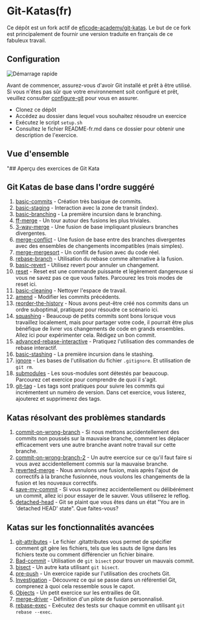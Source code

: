 # Git-Katas(fr)

Ce dépôt est un fork actif de [eficode-academy/git-katas](https://github.com/eficode-academy/git-katas). Le but de ce fork est principalement de fournir une version traduite en français de ce fabuleux travail.

## Configuration

![Démarrage rapide](/images/quickstart.gif)

Avant de commencer, assurez-vous d'avoir Git installé et prêt à être utilisé. Si vous n'êtes pas sûr que votre environnement soit configuré et prêt, veuillez consulter [configure-git](configure-git/README.md) pour vous en assurer.

- Clonez ce dépôt
- Accédez au dossier dans lequel vous souhaitez résoudre un exercice
- Exécutez le script `setup.sh`
- Consultez le fichier README-fr.md dans ce dossier pour obtenir une description de l'exercice.

## Vue d'ensemble

"## Aperçu des exercices de Git Kata

## Git Katas de base dans l'ordre suggéré

1. [basic-commits](basic-commits/README-fr.md) - Création très basique de commits.
2. [basic-staging](basic-staging/README-fr.md) - Interaction avec la zone de transit (index).
3. [basic-branching](basic-branching/README-fr.md) - La première incursion dans le branching.
4. [ff-merge](ff-merge/README-fr.md) - Un tour autour des fusions les plus triviales.
5. [3-way-merge](3-way-merge/README-fr.md) - Une fusion de base impliquant plusieurs branches divergentes.
6. [merge-conflict](merge-conflict/README-fr.md) - Une fusion de base entre des branches divergentes avec des ensembles de changements incompatibles (mais simples).
7. [merge-mergesort](merge-mergesort/README-fr.md) - Un conflit de fusion avec du code réel.
8. [rebase-branch](rebase-branch/README-fr.md) - Utilisation du rebase comme alternative à la fusion.
9. [basic-revert](basic-revert/README-fr.md) - Utilisez revert pour annuler un changement.
10. [reset](reset/README-fr.md) - Reset est une commande puissante et légèrement dangereuse si vous ne savez pas ce que vous faites. Parcourez les trois modes de reset ici.
11. [basic-cleaning](basic-cleaning/README-fr.md) - Nettoyer l'espace de travail.
12. [amend](amend/README-fr.md) - Modifier les commits précédents.
13. [reorder-the-history](reorder-the-history/README-fr.md) - Nous avons peut-être créé nos commits dans un ordre suboptimal, pratiquez pour résoudre ce scénario ici.
14. [squashing](squashing/README-fr.md) - Beaucoup de petits commits sont bons lorsque vous travaillez localement, mais pour partager votre code, il pourrait être plus bénéfique de livrer vos changements de code en grands ensembles. Allez ici pour expérimenter cela. Rédigez un bon commit.
15. [advanced-rebase-interactive](advanced-rebase-interactive/README-fr.md) - Pratiquez l'utilisation des commandes de rebase interactif.
16. [basic-stashing](basic-stashing/README-fr.md) - La première incursion dans le stashing.
17. [ignore](ignore/README-fr.md) - Les bases de l'utilisation du fichier `.gitignore`. Et utilisation de `git rm`.
18. [submodules](submodules/README-fr.md) - Les sous-modules sont détestés par beaucoup. Parcourez cet exercice pour comprendre de quoi il s'agit.
19. [git-tag](git-tag//README-fr.md) - Les tags sont pratiques pour suivre les commits qui incrémentent un numéro de version. Dans cet exercice, vous listerez, ajouterez et supprimerez des tags.

## Katas résolvant des problèmes standards

1. [commit-on-wrong-branch](commit-on-wrong-branch/README-fr.md) - Si nous mettons accidentellement des commits non poussés sur la mauvaise branche, comment les déplacer efficacement vers une autre branche avant notre travail sur cette branche.
2. [commit-on-wrong-branch-2](commit-on-wrong-branch-2/README-fr.md) - Un autre exercice sur ce qu'il faut faire si vous avez accidentellement commis sur la mauvaise branche.
3. [reverted-merge](reverted-merge/README-fr.md) - Nous annulons une fusion, mais après l'ajout de correctifs à la branche fusionnée, nous voulons les changements de la fusion et les nouveaux correctifs.
4. [save-my-commit](save-my-commit/README-fr.md) - Si vous supprimez accidentellement ou délibérément un commit, allez ici pour essayer de le sauver. Vous utiliserez le reflog.
5. [detached-head](detached-head/README-fr.md) - Git se plaint que vous êtes dans un état "You are in 'detached HEAD' state". Que faites-vous?

## Katas sur les fonctionnalités avancées

1. [git-attributes](git-attributes/README-fr.md) - Le fichier .gitattributes vous permet de spécifier comment git gère les fichiers, tels que les sauts de ligne dans les fichiers texte ou comment différencier un fichier binaire.
2. [Bad-commit](bad-commit/README-fr.md) - Utilisation de `git bisect` pour trouver un mauvais commit.
3. [bisect](bisect/README-fr.md) - Un autre kata utilisant `git bisect`.
4. [pre-push](pre-push/README-fr.md) - Un exercice rapide sur l'utilisation des crochets Git.
5. [Investigation](investigation/README-fr.md) - Découvrez ce qui se passe dans un référentiel Git, comprenez à quoi cela ressemble sous le capot.
6. [Objects](objects/README-fr.md) - Un petit exercice sur les entrailles de Git.
7. [merge-driver](merge-driver/README-fr.md) - Définition d'un pilote de fusion personnalisé.
8. [rebase-exec](rebase-exec/README-fr.md) - Exécutez des tests sur chaque commit en utilisant `git rebase --exec`.

